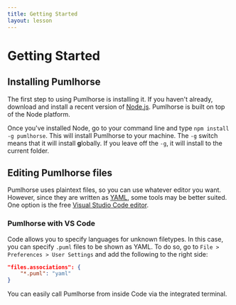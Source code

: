 ```yaml
---
title: Getting Started
layout: lesson
---
```


# Getting Started

## Installing Pumlhorse

The first step to using Pumlhorse is installing it. If you haven't already, download and install 
a recent version of [Node.js](http://nodejs.org/). Pumlhorse is built on top of the Node platform.

Once you've installed Node, go to your command line and type `npm install -g pumlhorse`. This will install
Pumlhorse to your machine. The `-g` switch means that it will install **g**lobally. If you leave off the `-g`,
it will install to the current folder.

## Editing Pumlhorse files

Pumlhorse uses plaintext files, so you can use whatever editor you want. However, since they are written
as [YAML](http://yaml.org/), some tools may be better suited. One option is the free [Visual Studio Code editor](http://code.visualstudio.com/).

### Pumlhorse with VS Code

Code allows you to specify languages for unknown filetypes. In this case, you can specify `.puml` files to be
shown as YAML. To do so, go to `File > Preferences > User Settings` and add the following to the right side:

```json
"files.associations": {
    "*.puml": "yaml"
}
```

You can easily call Pumlhorse from inside Code via the integrated terminal.